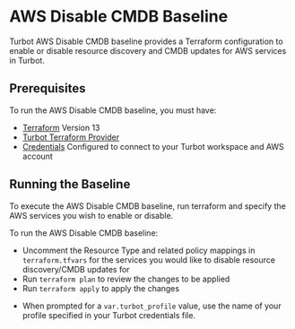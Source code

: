 # AWS Disable CMDB Baseline

Turbot AWS Disable CMDB baseline provides a Terraform configuration to enable or disable resource discovery and CMDB updates for AWS services in Turbot.

## Prerequisites

To run the AWS Disable CMDB baseline, you must have:

  - [Terraform](https://www.terraform.io) Version 13
  - [Turbot Terraform Provider](https://github.com/turbotio/terraform-provider-turbot)
  - [Credentials](https://turbot.com/v5/docs/reference/cli/installation#setup-your-turbot-credentials) Configured to connect to your Turbot workspace and AWS account

## Running the Baseline

To execute the AWS Disable CMDB baseline, run terraform and specify the AWS services you wish to enable or disable.

To run the AWS Disable CMDB baseline:

  - Uncomment the Resource Type and related policy mappings in `terraform.tfvars` for the services you would like to disable resource discovery/CMDB updates for
  - Run `terraform plan` to review the changes to be applied
  - Run `terraform apply` to apply the changes

* When prompted for a `var.turbot_profile` value, use the name of your profile specified in your Turbot credentials file.